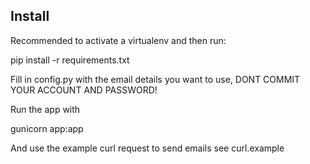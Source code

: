 ## Install

Recommended to activate a virtualenv and then run:

pip install -r requirements.txt

Fill in config.py with the email details you want to use, DONT COMMIT YOUR ACCOUNT AND PASSWORD!

Run the app with

gunicorn app:app

And use the example curl request to send emails see curl.example
